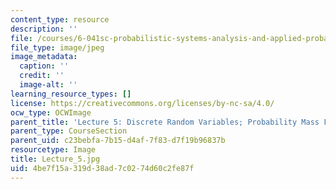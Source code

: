 ```yaml
---
content_type: resource
description: ''
file: /courses/6-041sc-probabilistic-systems-analysis-and-applied-probability-fall-2013/4be7f15a319d38ad7c0274d60c2fe87f_Lecture_5.jpg
file_type: image/jpeg
image_metadata:
  caption: ''
  credit: ''
  image-alt: ''
learning_resource_types: []
license: https://creativecommons.org/licenses/by-nc-sa/4.0/
ocw_type: OCWImage
parent_title: 'Lecture 5: Discrete Random Variables; Probability Mass Functions; Expectations'
parent_type: CourseSection
parent_uid: c23bebfa-7b15-d4af-7f83-d7f19b96837b
resourcetype: Image
title: Lecture_5.jpg
uid: 4be7f15a-319d-38ad-7c02-74d60c2fe87f
---
```

